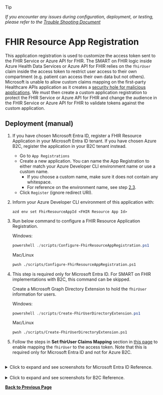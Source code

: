 > [!TIP]
> *If you encounter any issues during configuration, deployment, or testing, please refer to the [Trouble Shooting Document](../troubleshooting.md)*

# FHIR Resource App Registration

This application registration is used to customize the access token sent to the FHIR Service or Azure API for FHIR. The SMART on FHIR logic inside Azure Health Data Services or Azure API for FHIR relies on the `fhirUser` claim inside the access token to restrict user access to their own compartment (e.g. patient can access their own data but not others). Microsoft is unable to allow custom claims mapping on the first-party Healthcare APIs application as it creates a [security hole for malicious applications](https://learn.microsoft.com/azure/active-directory/develop/reference-app-manifest#acceptmappedclaims-attribute). We must then create a custom application registration to protect the FHIR Service or Azure API for FHIR and change the audience in the FHIR Service or Azure API for FHIR to validate tokens against the custom application.

## Deployment (manual)

1. If you have chosen Microsoft Entra ID, register a FHIR Resource Application in your Microsoft Entra ID tenant. If you have chosen Azure B2C, register the application in your B2C tenant instead.
    - Go to `App Registrations`
    - Create a new application. You can name the App Registration to either match your Azure Developer CLI environment name or use a custom name. 
        - If you choose a custom name, make sure it does not contain any whitespace. 
        - For reference on the environment name, see step [2.3](../deployment.md/#2-prepare-and-deploy-environment/).
    - Click `Register` (ignore redirect URI).
1. Inform your Azure Developer CLI environment of this application with:
    ```
    azd env set FhirResourceAppId <FHIR Resource App Id>
    ```
1. Run below command to configure a FHIR Resource Application Registration.
    
    Windows:
    ```powershell
    powershell ./scripts/Configure-FhirResourceAppRegistration.ps1
    ```
    
    Mac/Linux
    ```bash
    pwsh ./scripts/Configure-FhirResourceAppRegistration.ps1
    ```
1. This step is required only for Microsoft Entra ID. For SMART on FHIR implementations with B2C, this command can be skipped.

    Create a Microsoft Graph Directory Extension to hold the `fhirUser` information for users.
    
    Windows:
    ```powershell
    powershell ./scripts/Create-FhirUserDirectoryExtension.ps1
    ```
    
    Mac/Linux
    ```bash
    pwsh ./scripts/Create-FhirUserDirectoryExtension.ps1
    ```
1. Follow the steps in **Set fhirUser Claims Mapping** section in [this page](./set-fhir-user-mapping.md) to enable mapping the `fhirUser` to the access token. Note that this is required only for Microsoft Entra ID and not for Azure B2C.

<br />
<details>
<summary>Click to expand and see screenshots for Microsoft Entra ID Reference.</summary>

![](./images/fhir_resource_app_primary_domain.png)
![](./images/fhir_resource_app_new_app.png)
![](./images/fhir_resource_app_new_app2.png)
![](./images/fhir_resource_app_set_uri.png)
![](./images/fhir_resource_app_set_uri2.png)
![](./images/fhir_resource_app_manifest.png)
</details>

<br />
<details>
<summary>Click to expand and see screenshots for B2C Reference.</summary>

![](./images/fhir_resource_app_primary_domain_b2c.png)
![](./images/fhir_resource_app_new_app_b2c.png)
![](./images/fhir_resource_app_new_app2_b2c.png)
![](./images/fhir_resource_app_set_uri_b2c.png)
![](./images/fhir_resource_app_set_uri2_b2c.png)
![](./images/fhir_resource_app_manifest_b2c.png)
</details>

**[Back to Previous Page](../deployment.md#2-prepare-and-deploy-environment)**
